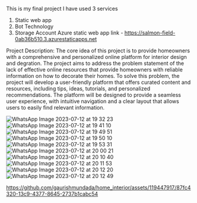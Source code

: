 This is my final project
I have used 3 services
1) Static web app
2) Bot Technology
3) Storage Account
Azure static web app link - https://salmon-field-0ab36b510.3.azurestaticapps.net

Project Description:
The core idea of this project is to provide homeowners with a comprehensive and personalized online platform for interior design and degration. The project aims to address the problem statement of the lack of effective online resources that provide homeowners with reliable information on how to decorate their homes.
To solve this problem, the project will develop a user-friendly platform that offers curated content and resources, including tips, ideas, tutorials, and personalized recommendations. The platform will be designed to provide a seamless user experience, with intuitive navigation and a clear layout that allows users to easily find relevant information.




![WhatsApp Image 2023-07-12 at 19 32 23](https://github.com/gaurishmundada/home_interior/assets/119447917/fedb26aa-cd07-457e-8318-dd900857e67a)
![WhatsApp Image 2023-07-12 at 19 41 10](https://github.com/gaurishmundada/home_interior/assets/119447917/5ad1bbe2-e51f-4078-b486-bb0d2e25f1c4)
![WhatsApp Image 2023-07-12 at 19 49 51](https://github.com/gaurishmundada/home_interior/assets/119447917/f49e5604-8830-4b2f-a604-f63ed56d3436)
![WhatsApp Image 2023-07-12 at 19 50 10](https://github.com/gaurishmundada/home_interior/assets/119447917/1a3d8cab-b3e8-459d-a1e4-46c2f27bb30c)
![WhatsApp Image 2023-07-12 at 19 53 31](https://github.com/gaurishmundada/home_interior/assets/119447917/bf4ee969-0408-4c8c-a06c-d135cbe0c195)
![WhatsApp Image 2023-07-12 at 20 00 21](https://github.com/gaurishmundada/home_interior/assets/119447917/f06b1255-0c71-457d-a927-4a5d264f6d99)
![WhatsApp Image 2023-07-12 at 20 10 40](https://github.com/gaurishmundada/home_interior/assets/119447917/2bf26097-9443-4e77-9b85-4dda911faeba)
![WhatsApp Image 2023-07-12 at 20 11 53](https://github.com/gaurishmundada/home_interior/assets/119447917/0a3d1d4d-16d9-4ae2-81f8-6a3ff0072e59)
![WhatsApp Image 2023-07-12 at 20 12 20](https://github.com/gaurishmundada/home_interior/assets/119447917/1c837bb9-b0b5-4b72-8579-9b95dc61f366)
![WhatsApp Image 2023-07-12 at 20 12 49](https://github.com/gaurishmundada/home_interior/assets/119447917/f553a59a-ac69-4105-9074-9da38a5e4804)


https://github.com/gaurishmundada/home_interior/assets/119447917/87fc4320-13c9-4377-8645-2737b1cabc54

